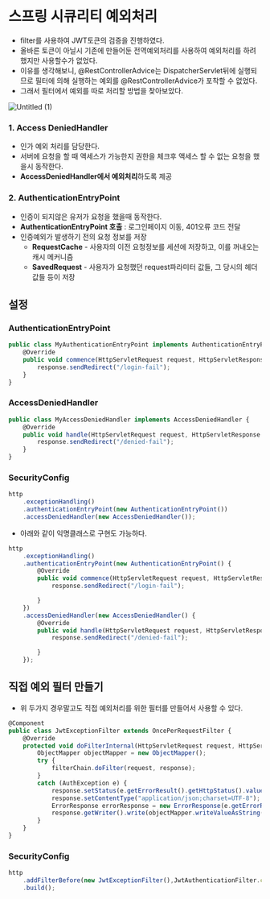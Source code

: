 # 스프링 시큐리티 예외처리
- filter를 사용하여 JWT토큰의 검증을 진행하였다.
- 올바른 토큰이 아닐시 기존에 만들어둔 전역예외처리를 사용하여 예외처리를 하려했지만 사용할수가 없었다.
- 이유를 생각해보니, @RestControllerAdvice는 DispatcherServlet뒤에 실행되므로 필터에 의해 실행하는 예외를 @RestControllerAdvice가 포착할 수 없었다.
- 그래서 필터에서 예외를 따로 처리할 방법을 찾아보았다.
    

![Untitled (1)](https://github.com/tgb02087/TIL/assets/63511273/24d585f2-f39f-48ad-8fdb-d09a79a1687e)


### 1. Access DeniedHandler

- 인가 예외 처리를 담당한다.
- 서버에 요청을 할 때 액세스가 가능한지 권한을 체크후 액세스 할 수 없는 요청을 했을시 동작한다.
- **AccessDeniedHandler에서 예외처리**하도록 제공

### 2. AuthenticationEntryPoint

- 인증이 되지않은 유저가 요청을 했을때 동작한다.
- **AuthenticationEntryPoint 호출** : 로그인페이지 이동, 401오류 코드 전달
- 인증예외가 발생하기 전의 요청 정보를 저장
    - **RequestCache** - 사용자의 이전 요청정보를 세션에 저장하고, 이를 꺼내오는 캐시 메커니즘
    - **SavedRequest** - 사용자가 요청했던 request파라미터 값들, 그 당시의 헤더값들 등이 저장

## 설정

### ****AuthenticationEntryPoint****

```jsx
public class MyAuthenticationEntryPoint implements AuthenticationEntryPoint {
    @Override
    public void commence(HttpServletRequest request, HttpServletResponse response, AuthenticationException authException) throws IOException, ServletException {
        response.sendRedirect("/login-fail");
    }
}
```

### ****AccessDeniedHandler****

```jsx
public class MyAccessDeniedHandler implements AccessDeniedHandler {
    @Override
    public void handle(HttpServletRequest request, HttpServletResponse response, AccessDeniedException accessDeniedException) throws IOException, ServletException {
        response.sendRedirect("/denied-fail");
    }
}
```

### SecurityConfig

```jsx
http
	.exceptionHandling()
	.authenticationEntryPoint(new AuthenticationEntryPoint())
	.accessDeniedHandler(new AccessDeniedHandler());
```

- 아래와 같이 익명클래스로 구현도 가능하다.

```jsx
http
    .exceptionHandling()
    .authenticationEntryPoint(new AuthenticationEntryPoint() {
        @Override
        public void commence(HttpServletRequest request, HttpServletResponse response, AuthenticationException authException) throws IOException, ServletException {
            response.sendRedirect("/login-fail");

        }
    })
    .accessDeniedHandler(new AccessDeniedHandler() {
        @Override
        public void handle(HttpServletRequest request, HttpServletResponse response, AccessDeniedException accessDeniedException) throws IOException, ServletException {
            response.sendRedirect("/denied-fail");

        }
    });
```

## 직접 예외 필터 만들기

- 위 두가지 경우말고도 직접 예외처리를 위한 필터를 만들어서 사용할 수 있다.

```jsx
@Component
public class JwtExceptionFilter extends OncePerRequestFilter {
    @Override
    protected void doFilterInternal(HttpServletRequest request, HttpServletResponse response, FilterChain filterChain) throws ServletException, IOException {
        ObjectMapper objectMapper = new ObjectMapper();
        try {
            filterChain.doFilter(request, response);
        }
        catch (AuthException e) {
            response.setStatus(e.getErrorResult().getHttpStatus().value());
            response.setContentType("application/json;charset=UTF-8");
            ErrorResponse errorResponse = new ErrorResponse(e.getErrorResult().name(),e.getErrorResult().getMessage());
            response.getWriter().write(objectMapper.writeValueAsString(errorResponse));
        }
    }
}
```

### SecurityConfig

```jsx
http
	.addFilterBefore(new JwtExceptionFilter(),JwtAuthenticationFilter.class)
	.build();
```
